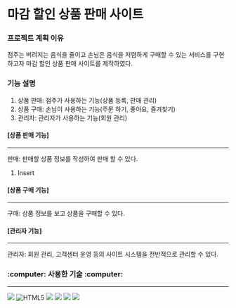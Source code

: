 # 마감 할인 상품 판매 사이트

<h3> 프로젝트 계획 이유</h3>

점주는 버려지는 음식을 줄이고 손님은 음식을 저렴하게 구매할 수 있는 서비스를 구현하고자 마감 할인 상품 판매 사이트를 제작하였다.

<h3> 기능 설명 </h3>

  1. 상품 판매: 점주가 사용하는 기능(상품 등록, 판매 관리)
  2. 상품 구매: 손님이 사용하는 기능(주문 하기, 좋아요, 즐겨찾기)
  3. 관리자: 관리자가 사용하는 기능(회원 관리)

<h4> [상품 판매 기능] </h4>     

---
판매: 판매할 상품 정보를 작성하여 판매 할 수 있다.
1. Insert

<h4> [상품 구매 기능] </h4>     

---
구매: 상품 정보를 보고 상품을 구매할 수 있다.
  
  
  
<h4> [관리자 기능] </h4>     

---
관리자: 회원 관리, 고객센터 운영 등의 사이트 시스템을 전반적으로 관리할 수 있다.
  
  
  
  
  
<h3> :computer: 사용한 기술 :computer: </h3>

---
 <img src="https://img.shields.io/badge/Visual Studio Code-007ACC?style=flat&logo=Visual Studio Code&logoColor=white"> <img alt="HTML5" src ="https://img.shields.io/badge/HTML5-E34F26.svg?&style=flat&logo=HTML5&logoColor=white"/> <img src="https://img.shields.io/badge/CSS3-1572B6?style=flat&logo=css3&logoColor=white"/> <img src="https://img.shields.io/badge/JavaScript-F7DF1E?style=flat&logo=JavaScript&logoColor=white"> <img src="https://img.shields.io/badge/Oracle-F80000?style=flat&logo=Oracle&logoColor=white"> <img src="https://img.shields.io/badge/github-181717?style=flat&logo=github&logoColor=white">
